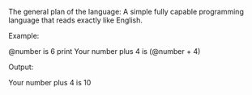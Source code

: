 The general plan of the language:
A simple fully capable programming language that reads exactly like English.

Example:

@number is 6
print Your number plus 4 is (@number + 4)

Output:

Your number plus 4 is 10
